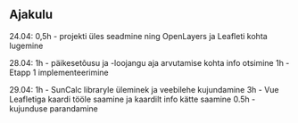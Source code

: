 
## Ajakulu
24.04:
0,5h - projekti üles seadmine ning OpenLayers ja Leafleti kohta lugemine

28.04:
1h - päikesetõusu ja -loojangu aja arvutamise kohta info otsimine
1h - Etapp 1 implementeerimine

29.04:
1h - SunCalc libraryle üleminek ja veebilehe kujundamine
3h - Vue Leafletiga kaardi tööle saamine ja kaardilt info kätte saamine
0.5h - kujunduse parandamine